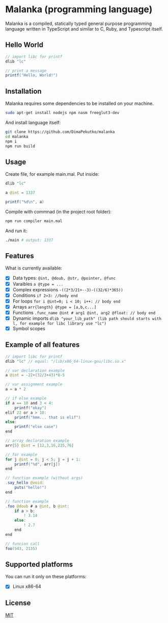 # Malanka (programming language)


Malanka is a compiled, statically typed general purpose programming language written in TypeScript and similar to C, Ruby, and Typescript itself. 

## Hello World
```java
// import libc for printf
dlib "lc"

// print a message
printf("Hello, World!")
```
## Installation
Malanka requires some dependencies to be installed on your machine.

```bash
sudo apt-get install nodejs npm nasm freeglut3-dev
```
And install language itself:
```bash
git clone https://github.com/DimaPekutko/malanka
cd malanka
npm i
npm run build
```

## Usage
Create file, for example main.mal. Put inside:
```java
dlib "lc"

a @int = 1337

printf("%d\n", a)
```
Compile with commnad (in the project root folder):
```bash
npm run compiler main.mal
```
And run it:
```bash
./main # output: 1337
```


## Features
What is currently available:
- [x] Data types: ```@int, @doub, @str, @pointer, @func ```
- [x] Varaibles ```a @type = ...```
- [x] Complex expressions ```-((2*3/21+--3)-((32/6)*365))```
- [x] Conditions ```if 2>3: //body end```
- [x] For loops ```for i @int=0; i < 10; i++: // body end```
- [x] Arrays ```arr{length} @type = [a,b,c...]```
- [x] Functions ```.func_name @int # arg1 @int, arg2 @float: // body end```
- [x] Dynamic imports ```dlib "your_lib_path" (lib path should starts with l, for example for libc library use "lc")```
- [x] Symbol scopes

## Example of all features
```java
// import libc for printf
dlib "lc" // equal: "/lib/x86_64-linux-gnu/libc.so.x"

// var declaration example
a @int = -22+(32/3+43)*8-5

// var assignment example
a = a * 2

// if else example
if a == 10 and 3 < 4:
    printf("okay")
elif 22 or a > 10:
    printf("hmm... that is elif")
else:
    printf("else case")
end

// array declaration example
arr{5} @int = [12,3,16,235,76]

// for example
for j @int = 0; j < 5; j = j + 1:
    printf("%d", arr[j])
end

// function example (without args)
.say_hello @void:
    puts("hello!")
end

// function example
.foo @doub # a @int, b @int:
    if a > b:
        ! 3.14
    else:
        ! 2.7
    end
end

// funcion call
foo(543, 2135)
```

## Supported platforms
You can run it only on these platforms:
- [x] Linux x86-64
## License
[MIT](https://choosealicense.com/licenses/mit/)
